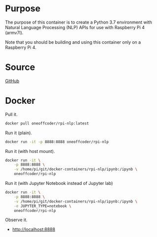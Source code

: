 # Purpose

The purpose of this container is to create a Python 3.7 environment with Natural Language Processing (NLP) APIs for use with Raspberry Pi 4 (armv7l).

Note that you should be building and using this container only on a Raspberry Pi 4.

# Source

[GitHub](https://github.com/oneoffcoder/docker-containers/tree/master/rpi-nlp)

# Docker

Pull it.

```bash
docker pull oneoffcoder/rpi-nlp:latest
```

Run it (plain).

```bash
docker run -it -p 8888:8888 oneoffcoder/rpi-nlp
```

Run it (with host mount).

```bash
docker run -it \
    -p 8888:8888 \
    -v /home/pi/git/docker-containers/rpi-nlp/ipynb:/ipynb \
    oneoffcoder/rpi-nlp
```

Run it (with Jupyter Notebook instead of Jupyter lab)

```bash
docker run -it \
    -p 8888:8888 \
    -v /home/pi/git/docker-containers/rpi-nlp/ipynb:/ipynb \
    -e JUPYTER_TYPE=notebook \
    oneoffcoder/rpi-nlp
```

Observe it.

* [http://localhost:8888](http://localhost:8888)
